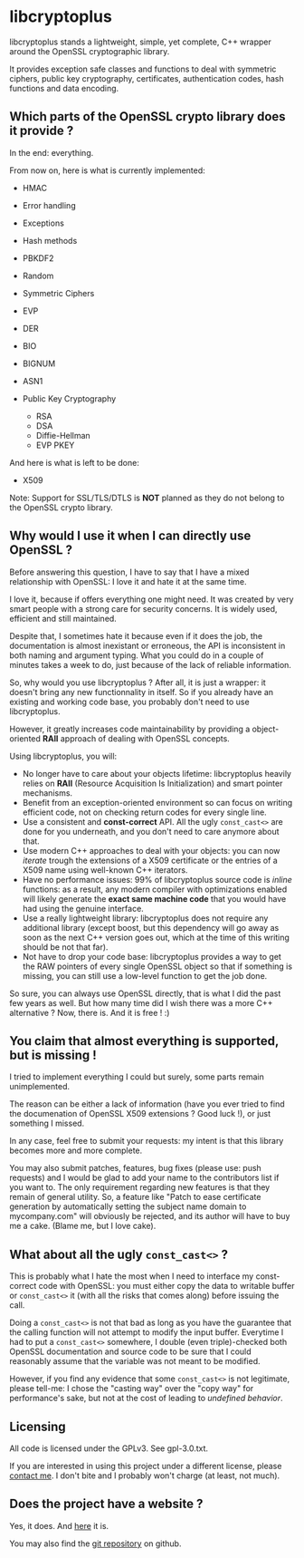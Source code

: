 libcryptoplus
=============

libcryptoplus stands a lightweight, simple, yet complete, C++ wrapper around the OpenSSL cryptographic library.

It provides exception safe classes and functions to deal with symmetric ciphers, public key cryptography, certificates, authentication codes, hash functions and data encoding.

Which parts of the OpenSSL crypto library does it provide ?
-----------------------------------------------------------

In the end: everything.

From now on, here is what is currently implemented:

 - HMAC
 - Error handling
 - Exceptions
 - Hash methods
 - PBKDF2
 - Random
 - Symmetric Ciphers
 - EVP
 - DER
 - BIO
 - BIGNUM
 - ASN1
 - Public Key Cryptography

   - RSA
   - DSA
   - Diffie-Hellman
   - EVP PKEY

And here is what is left to be done:

 - X509

Note: Support for SSL/TLS/DTLS is **NOT** planned as they do not belong to the OpenSSL crypto library.

Why would I use it when I can directly use OpenSSL ?
----------------------------------------------------

Before answering this question, I have to say that I have a mixed relationship with OpenSSL: I love it and hate it at the same time.

I love it, because if offers everything one might need. It was created by very smart people with a strong care for security concerns. It is widely used, efficient and still maintained.

Despite that, I sometimes hate it because even if it does the job, the documentation is almost inexistant or erroneous, the API is inconsistent in both naming and argument typing. What you could do in a couple of minutes takes a week to do, just because of the lack of reliable information.

So, why would you use libcryptoplus ? After all, it is just a wrapper: it doesn't bring any new functionnality in itself. So if you already have an existing and working code base, you probably don't need to use libcryptoplus.

However, it greatly increases code maintainability by providing a object-oriented **RAII** approach of dealing with OpenSSL concepts.

Using libcryptoplus, you will:

 - No longer have to care about your objects lifetime: libcryptoplus heavily relies on **RAII** (Resource Acquisition Is Initialization) and smart pointer mechanisms.
 - Benefit from an exception-oriented environment so can focus on writing efficient code, not on checking return codes for every single line.
 - Use a consistent and **const-correct** API. All the ugly `const_cast<>` are done for you underneath, and you don't need to care anymore about that.
 - Use modern C++ approaches to deal with your objects: you can now *iterate*  trough the extensions of a X509 certificate or the entries of a X509 name using well-known C++ iterators.
 - Have no performance issues: 99% of libcryptoplus source code is *inline* functions: as a result, any modern compiler with optimizations enabled will likely generate the **exact same machine code** that you would have had using the genuine interface.
 - Use a really lightweight library: libcryptoplus does not require any additional library (except boost, but this dependency will go away as soon as the next C++ version goes out, which at the time of this writing should be not that far).
 - Not have to drop your code base: libcryptoplus provides a way to get the RAW pointers of every single OpenSSL object so that if something is missing, you can still use a low-level function to get the job done.

So sure, you can always use OpenSSL directly, that is what I did the past few years as well. But how many time did I wish there was a more C++ alternative ? Now, there is. And it is free ! :)

You claim that almost everything is supported, but <some functionality> is missing !
------------------------------------------------------------------------------------

I tried to implement everything I could but surely, some parts remain unimplemented.

The reason can be either a lack of information (have you ever tried to find the documenation of OpenSSL X509 extensions ? Good luck !), or just something I missed.

In any case, feel free to submit your requests: my intent is that this library becomes more and more complete.

You may also submit patches, features, bug fixes (please use: push requests) and I would be glad to add your name to the contributors list if you want to. The only requirement regarding new features is that they remain of general utility. So, a feature like "Patch to ease certificate generation by automatically setting the subject name domain to mycompany.com" will obviously be rejected, and its author will have to buy me a cake. (Blame me, but I love cake).

What about all the ugly `const_cast<>` ?
----------------------------------------

This is probably what I hate the most when I need to interface my const-correct code with OpenSSL: you must either copy the data to writable buffer or `const_cast<>` it (with all the risks that comes along) before issuing the call.

Doing a `const_cast<>` is not that bad as long as you have the guarantee that the calling function will not attempt to modify the input buffer. Everytime I had to put a `const_cast<>` somewhere, I double (even triple)-checked both OpenSSL documentation and source code to be sure that I could reasonably assume that the variable was not meant to be modified.

However, if you find any evidence that some `const_cast<>` is not legitimate, please tell-me: I chose the "casting way" over the "copy way" for performance's sake, but not at the cost of leading to *undefined behavior*.

Licensing
---------

All code is licensed under the GPLv3. See gpl-3.0.txt.

If you are interested in using this project under a different license, please [contact me](mailto:julien.kauffmann__AT__freelan.org). I don't bite and I probably won't charge (at least, not much).

Does the project have a website ?
---------------------------------

Yes, it does. And [here](http://www.freelan.org) it is. 

You may also find the [git repository](https://github.com/ereOn/libcryptoplus) on github.
